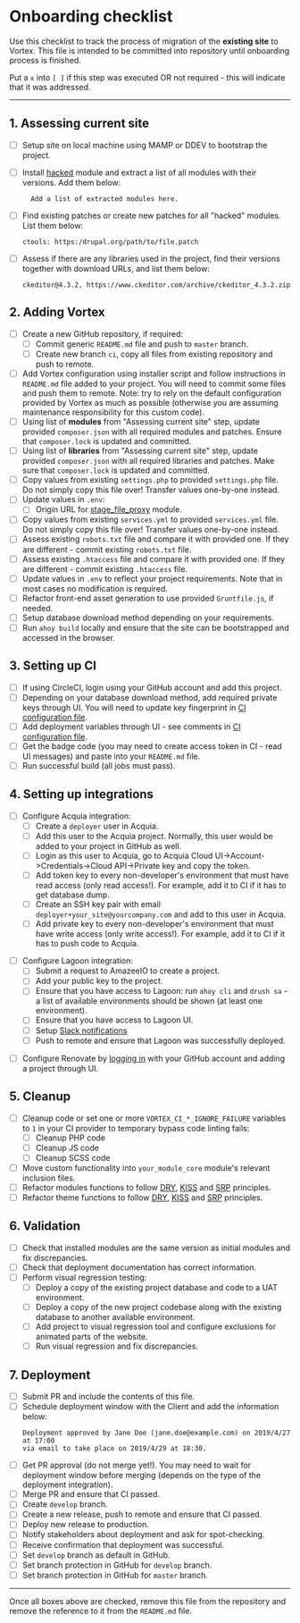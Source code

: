Onboarding checklist
====================

Use this checklist to track the process of migration of the **existing site**
to Vortex. This file is intended to be committed into repository until
onboarding process is finished.

Put a `x` into `[ ]` if this step was executed OR not required - this will
indicate that it was addressed.

--------------------------------------------------------------------------------

## 1. Assessing current site

- [ ] Setup site on local machine using MAMP or DDEV to bootstrap the project.
- [ ] Install [hacked](https://www.drupal.org/project/hacked) module and extract
  a list of all modules with their versions. Add them below:
  ```
    Add a list of extracted modules here.
  ```

- [ ] Find existing patches or create new patches for all "hacked" modules. List
  them below:
  ```
  ctools: https:/drupal.org/path/to/file.patch
  ```
- [ ] Assess if there are any libraries used in the project, find their
  versions together with download URLs, and list them below:
  ```
  ckeditor@4.3.2, https://www.ckeditor.com/archive/ckeditor_4.3.2.zip
  ```

## 2. Adding Vortex

- [ ] Create a new GitHub repository, if required:
  - [ ] Commit generic `README.md` file and push to `master` branch.
  - [ ] Create new branch `ci`, copy all files from existing repository and
    push to remote.
- [ ] Add Vortex configuration using installer script and follow
  instructions in `README.md` file added to your project. You will need to
  commit some files and push them to remote. Note: try to rely on the
  default configuration provided by Vortex as much as possible
  (otherwise you are assuming maintenance responsibility for this custom
  code).
- [ ] Using list of **modules** from "Assessing current site" step, update
  provided `composer.json` with all required modules and patches. Ensure that
  `composer.lock` is updated and committed.
- [ ] Using list of **libraries** from "Assessing current site" step, update
  provided `composer.json` with all required libraries and patches. Make
  sure that `composer.lock` is updated and committed.
- [ ] Copy values from existing `settings.php` to provided `settings.php` file.
  Do not simply copy this file over! Transfer values one-by-one instead.
- [ ] Update values in `.env`:
  - [ ] Origin URL for [stage_file_proxy](https://www.drupal.org/project/stage_file_proxy)
    module.
- [ ] Copy values from existing `services.yml` to provided `services.yml` file.
  Do not simply copy this file over! Transfer values one-by-one instead.
- [ ] Assess existing `robots.txt` file and compare it with provided one. If
  they are different - commit existing `robots.txt` file.
- [ ] Assess existing `.htaccess` file and compare it with provided one. If
  they are different - commit existing `.htaccess` file.
- [ ] Update values in `.env` to reflect your project requirements. Note that
  in most cases no modification is required.
- [ ] Refactor front-end asset generation to use provided `Gruntfile.js`, if needed.
- [ ] Setup database download method depending on your requirements.
- [ ] Run `ahoy build` locally and ensure that the site can be bootstrapped
  and accessed in the browser.

## 3. Setting up CI

- [ ] If using CircleCI, login using your GitHub account and add this project.
- [ ] Depending on your database download method, add required private keys
  through UI. You will need to update key fingerprint in
  [CI configuration file](.circleci/config.yml).
- [ ] Add deployment variables through UI - see comments in
  [CI configuration file](.circleci/config.yml).
- [ ] Get the badge code (you may need to create access token in CI - read UI
  messages) and paste into your `README.md` file.
- [ ] Run successful build (all jobs must pass).

## 4. Setting up integrations

[//]: # (#;< HOSTING_ACQUIA)

- [ ] Configure Acquia integration:
  - [ ] Create a `deployer` user in Acquia.
  - [ ] Add this user to the Acquia project. Normally, this user would be
    added to your project in GitHub as well.
  - [ ] Login as this user to Acquia, go to
    Acquia Cloud UI->Account->Credentials->Cloud API->Private key and
    copy the token.
  - [ ] Add token key to every non-developer's environment that must have
    read access (only read access!). For example, add it to CI if
    it has to get database dump.
  - [ ] Create an SSH key pair with email `deployer+your_site@yourcompany.com`
    and add to this user in Acquia.
  - [ ] Add private key to every non-developer's environment that must have
    write access (only write access!). For example, add it to CI if
    it has to push code to Acquia.

[//]: # (#;> HOSTING_ACQUIA)

[//]: # (#;< HOSTING_LAGOON)

- [ ] Configure Lagoon integration:
  - [ ] Submit a request to AmazeeIO to create a project.
  - [ ] Add your public key to the project.
  - [ ] Ensure that you have access to Lagoon: run `ahoy cli` and `drush sa` -
    a list of available environments should be shown (at least one
    environment).
  - [ ] Ensure that you have access to Lagoon UI.
  - [ ]
    Setup [Slack notifications](https://docs.lagoon.sh/administering-lagoon/graphql-queries/#adding-notifications-to-the-project)
  - [ ] Push to remote and ensure that Lagoon was successfully deployed.

[//]: # (#;> HOSTING_LAGOON)

[//]: # (#;< DEPS_UPDATE_PROVIDER)

- [ ] Configure Renovate by [logging in](https://developer.mend.io/) with your GitHub account and
  adding a project through UI.

[//]: # (#;> DEPS_UPDATE_PROVIDER)

## 5. Cleanup

- [ ] Cleanup code or set one or more `VORTEX_CI_*_IGNORE_FAILURE` variables to
      `1` in your CI provider to temporary bypass code linting fails:
  - [ ] Cleanup PHP code
  - [ ] Cleanup JS code
  - [ ] Cleanup SCSS code
- [ ] Move custom functionality into `your_module_core` module's relevant
  inclusion files.
- [ ] Refactor modules functions to follow
  [DRY](https://en.wikipedia.org/wiki/Don%27t_repeat_yourself),
  [KISS](https://en.wikipedia.org/wiki/KISS_principle) and
  [SRP](https://en.wikipedia.org/wiki/Single_responsibility_principle)
  principles.
- [ ] Refactor theme functions to follow
  [DRY](https://en.wikipedia.org/wiki/Don%27t_repeat_yourself),
  [KISS](https://en.wikipedia.org/wiki/KISS_principle) and
  [SRP](https://en.wikipedia.org/wiki/Single_responsibility_principle)
  principles.

## 6. Validation

- [ ] Check that installed modules are the same version as initial modules and
  fix discrepancies.
- [ ] Check that deployment documentation has correct information.
- [ ] Perform visual regression testing:
  - [ ] Deploy a copy of the existing project database and code to a UAT
    environment.
  - [ ] Deploy a copy of the new project codebase along with the existing
    database to another available environment.
  - [ ] Add project to visual regression tool and configure exclusions for
    animated parts of the website.
  - [ ] Run visual regression and fix discrepancies.

## 7. Deployment

- [ ] Submit PR and include the contents of this file.
- [ ] Schedule deployment window with the Client and add the information below:
  ```
  Deployment approved by Jane Doe (jane.doe@example.com) on 2019/4/27 at 17:00
  via email to take place on 2019/4/29 at 18:30.
  ```
- [ ] Get PR approval (do not merge yet!). You may need to wait for deployment
  window before merging (depends on the type of the deployment integration).
- [ ] Merge PR and ensure that CI passed.
- [ ] Create `develop` branch.
- [ ] Create a new release, push to remote and ensure that CI passed.
- [ ] Deploy new release to production.
- [ ] Notify stakeholders about deployment and ask for spot-checking.
- [ ] Receive confirmation that deployment was successful.
- [ ] Set `develop` branch as default in GitHub.
- [ ] Set branch protection in GitHub for `develop` branch.
- [ ] Set branch protection in GitHub for `master` branch.

--------------------------------------------------------------------------------

Once all boxes above are checked, remove this file from the repository
and remove the reference to it from the `README.md` file.
